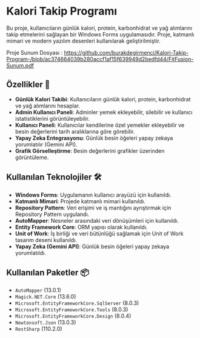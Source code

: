 # Kalori Takip Programı

Bu proje, kullanıcıların günlük kalori, protein, karbonhidrat ve yağ alımlarını takip etmelerini sağlayan bir Windows Forms uygulamasıdır. Proje, katmanlı mimari ve modern yazılım desenleri kullanılarak geliştirilmiştir.

Proje Sunum Dosyası : https://github.com/burakdegirmenci/Kalori-Takip-Program-/blob/ac374664039b280accf1af15f639949d2bedfd44/FitFusion-Sunum.pdf

## Özellikler 🌟

- **Günlük Kalori Takibi**: Kullanıcıların günlük kalori, protein, karbonhidrat ve yağ alımlarını hesaplar.
- **Admin Kullanıcı Paneli**: Adminler yemek ekleyebilir, silebilir ve kullanıcı istatistiklerini görüntüleyebilir.
- **Kullanıcı Paneli**: Kullanıcılar kendilerine özel yemekler ekleyebilir ve besin değerlerini tarih aralıklarına göre görebilir.
- **Yapay Zeka Entegrasyonu**: Günlük besin öğeleri yapay zekaya yorumlatılır (Gemini API).
- **Grafik Görselleştirme**: Besin değerlerini grafikler üzerinden görüntüleme.

## Kullanılan Teknolojiler 🛠️

- **Windows Forms**: Uygulamanın kullanıcı arayüzü için kullanıldı.
- **Katmanlı Mimari**: Projede katmanlı mimari kullanıldı.
- **Repository Pattern**: Veri erişimi ve iş mantığını ayrıştırmak için Repository Pattern uygulandı.
- **AutoMapper**: Nesneler arasındaki veri dönüşümleri için kullanıldı.
- **Entity Framework Core**: ORM yapısı olarak kullanıldı.
- **Unit of Work**: İş birliği ve veri bütünlüğü sağlamak için Unit of Work tasarım deseni kullanıldı.
- **Yapay Zeka (Gemini API)**: Günlük besin öğeleri yapay zekaya yorumlatıldı.

## Kullanılan Paketler 📦

- `AutoMapper` (13.0.1)
- `Magick.NET.Core` (13.6.0)
- `Microsoft.EntityFrameworkCore.SqlServer` (8.0.3)
- `Microsoft.EntityFrameworkCore.Tools` (8.0.3)
- `Microsoft.EntityFrameworkCore.Design` (8.0.4)
- `Newtonsoft.Json` (13.0.3)
- `RestSharp` (110.2.0)
